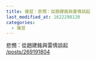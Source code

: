```yaml
---
title: 複習：悲憫：從趙建銘與雷倩談起
last_modified_at: 1622298120
categories:
  - 複習
---
```


<p>悲憫：從趙建銘與雷倩談起<br>
<a href="/posts/269191804" target="_blank">/posts/269191804</a></p>

<p>&nbsp;</p>

